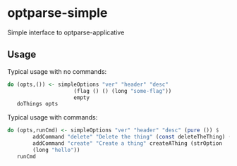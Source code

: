optparse-simple
=====

Simple interface to optparse-applicative

## Usage

Typical usage with no commands:

``` haskell
do (opts,()) <- simpleOptions "ver" "header" "desc"
                     (flag () () (long "some-flag"))
                     empty
   doThings opts
```

Typical usage with commands:

``` haskell
do (opts,runCmd) <- simpleOptions "ver" "header" "desc" (pure ()) $
        addCommand "delete" "Delete the thing" (const deleteTheThing) (pure ())
        addCommand "create" "Create a thing" createAThing (strOption
        (long "hello"))
   runCmd
```
